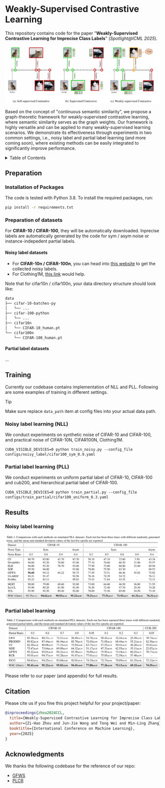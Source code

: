 # Weakly-Supervised Contrastive Learning

This repository contains code for the paper "**Weakly-Supervised Contrastive Learning for Imprecise Class Labels**" (*Spotlight@ICML 2025*).

![image-20250521143314541](assets/image-20250521143314541.png)

Based on the concept of "continuous semantic similarity", we propose a graph-theoretic framework for weakly-supervised contrastive learning, where semantic similarity serves as the graph weights. Our framework is highly versatile and can be applied to many weakly-supervised learning scenarios. We demonstrate its effectiveness through experiments in two common settings, i.e., noisy label and partial label learning (and more coming soon), where existing methods can be easily integrated to significantly improve performance.

<details>
  <summary>Table of Contents</summary>
  <ol>
    <li>
      <a href="#preparation">Preparation</a>
      <ul>
        <li><a href="#installation-of-packages">Installation of Packages</li>
        <li><a href="#preparation-of-datasets">Preparation of datasets</li>
      </ul>
    </li>
    <li>
      <a href="#training">Training</a>
      <ul>
      	<li><a href="#noisy-label-learning-(nll)">Noisy label learning (NLL)</a></li>
        <li><a href="#partial-label-learning-(nll)">Partial label learning (PLL)</a></li>
      </ul>
    </li>
    <li>
      <a href="#results">Results</a>
      <ul>
        <li><a href="#noisy-label-learning">Noisy label learning</a></li>
        <li><a href="#partial-label-learning">Partial label learning</a></li>
      </ul>
    </li>
	<li><a href="#citation">Citation</a></li>
    <li><a href="#acknowledgments">Acknowledgments</a></li>
  </ol>
</details>

## Preparation

### Installation of Packages

The code is tested with Python 3.8. To install the required packages, run:

```sh
pip install -r requirements.txt
```

### Preparation of datasets

For **CIFAR-10 / CIFAR-100**, they will be automatically downloaded. Inprecise labels are automatically generated by the code for sym / asym noise or instance-indepedent partial labels.

#### Noisy label datasets

- For **CIFAR-10n / CIFAR-100n**, you can head into [this website](http://ucsc-real.soe.ucsc.edu:1995/Download.html) to get the collected noisy labels.
- For Clothing1M, [this link](https://github.com/Newbeeer/L_DMI/issues/8) would help.

Note that for cifar10n / cifar100n, your data directory structure should look like:

```
data
├── cifar-10-batches-py
│   └── ...
├── cifar-100-python
│   └── ...
├── cifar10n
│   └── CIFAR-10_human.pt
└── cifar100n
    └── CIFAR-100_human.pt
```


#### Partial label datasets

...

## Training

Currently our codebase contains implementation of NLL and PLL. Following are some examples of training in different settings.

> [!TIP]
>
> Make sure replace `data_path` item at config files into your actual data path.

### Noisy label learning (NLL)

We conduct experiments on synthetic noise of CIFAR-10 and CIFAR-100, and practical noise of CIFAR-10N, CIFAR100N, Clothing1M.

```shell
CUDA_VISIBLE_DEVICES=0 python train_noisy.py --config_file configs/noisy_label/cifar100_sym_0.9.yaml
```

### Partial label learning (PLL)

We conduct experiments on uniform partial label of CIFAR-10, CIFAR-100 and cub200, and hierarchical partial label of CIFAR-100.
```shell
CUDA_VISIBLE_DEVICES=0 python train_partial.py --config_file configs/train_partial/cifar100_uniform_0.3.yaml
```
## Results

### Noisy label learning
![img_noisyres](assets/img_noisyres.png)
### Partial label learning
![img_partialres](assets/img_partialres.png)

Please refer to our paper (and appendix) for full results.

## Citation
Please cite us if you fine this project helpful for your project/paper:
```bibtex
@inproceedings{zhou2024CCL,
  title={Weakly-Supervised Contrastive Learning for Imprecise Class Labels},
  author={Zi-Hao Zhou and Jun-Jie Wang and Tong Wei and Min-Ling Zhang},
  booktitle={International Conference on Machine Learning},
  year={2025}
}
```



## Acknowledgments

We thanks the following codebase for the reference of our repo:

- [GFWS](https://github.com/Hhhhhhao/General-Framework-Weak-Supervision)
- [PLCR](https://github.com/wu-dd/PLCR)